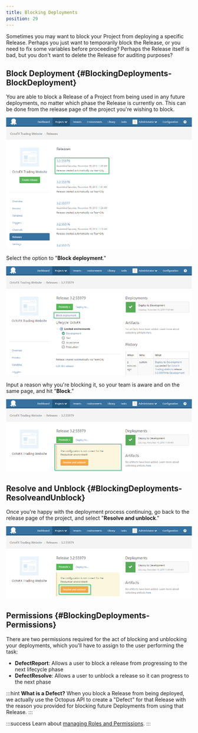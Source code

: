 ```yaml
---
title: Blocking Deployments
position: 29
---
```


Sometimes you may want to block your Project from deploying a specific Release. Perhaps you just want to temporarily block the Release, or you need to fix some variables before proceeding? Perhaps the Release itself is bad, but you don't want to delete the Release for auditing purposes?

## Block Deployment {#BlockingDeployments-BlockDeployment}

You are able to block a Release of a Project from being used in any future deployments, no matter which phase the Release is currently on. This can be done from the release page of the project you're wishing to block.

![](/docs/images/3049133/5865856.png "width=500")

Select the option to "**Block deployment**."

![](/docs/images/3049133/5865857.png "width=500")

Input a reason why you're blocking it, so your team is aware and on the same page, and hit "**Block**."

![](/docs/images/3049133/5865858.png "width=500")

## Resolve and Unblock {#BlockingDeployments-ResolveandUnblock}

Once you're happy with the deployment process continuing, go back to the release page of the project, and select "**Resolve and unblock**."

![](/docs/images/3049133/5865859.png "width=500")

## Permissions {#BlockingDeployments-Permissions}

There are two permissions required for the act of blocking and unblocking your deployments, which you'll have to assign to the user performing the task:

- **DefectReport**: Allows a user to block a release from progressing to the next lifecycle phase
- **DefectResolve**: Allows a user to unblock a release so it can progress to the next phase

:::hint
**What is a Defect?**
When you block a Release from being deployed, we actually use the Octopus API to create a "Defect" for that Release with the reason you provided for blocking future Deployments from using that Release.
:::

:::success
Learn about [managing Roles and Permissions](/docs/administration/managing-users-and-teams/user-roles.md).
:::
